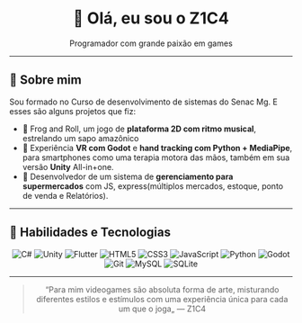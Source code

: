 <h1 align="center">👋 Olá, eu sou o Z1C4</h1>

<p align="center">
Programador com grande paixão em games
</p>

---

## 🚀 Sobre mim

Sou formado no Curso de desenvolvimento de sistemas do Senac Mg. E esses são alguns projetos que fiz:
- 🐸 Frog and Roll, um jogo de **plataforma 2D com ritmo musical**, estrelando um sapo amazônico
- 📱 Experiência **VR com Godot** e **hand tracking com Python + MediaPipe**, para smartphones como uma terapia motora das mãos, também em sua versão **Unity** All-in+one.
- 🛒 Desenvolvedor de um sistema de **gerenciamento para supermercados** com JS, express(múltiplos mercados, estoque, ponto de venda e Relatórios).

---

## 🧠 Habilidades e Tecnologias

<div align="center">

![C#](https://img.shields.io/badge/C%23-239120?style=for-the-badge&logo=c-sharp&logoColor=white)
![Unity](https://img.shields.io/badge/Unity-000000?style=for-the-badge&logo=unity&logoColor=white)
![Flutter](https://img.shields.io/badge/Flutter-02569B?style=for-the-badge&logo=flutter&logoColor=white)
![HTML5](https://img.shields.io/badge/HTML5-E34F26?style=for-the-badge&logo=html5&logoColor=white)
![CSS3](https://img.shields.io/badge/CSS3-1572B6?style=for-the-badge&logo=css3&logoColor=white)
![JavaScript](https://img.shields.io/badge/JavaScript-F7DF1E?style=for-the-badge&logo=javascript&logoColor=black)
![Python](https://img.shields.io/badge/Python-3776AB?style=for-the-badge&logo=python&logoColor=white)
![Godot](https://img.shields.io/badge/Godot-483D8B?style=for-the-badge&logo=godot-engine&logoColor=white)
![Git](https://img.shields.io/badge/Git-F05032?style=for-the-badge&logo=git&logoColor=white)
![MySQL](https://img.shields.io/badge/MySQL-4479A1?style=for-the-badge&logo=mysql&logoColor=white)
![SQLite](https://img.shields.io/badge/SQLite-003B57?style=for-the-badge&logo=sqlite&logoColor=white)

---

> “Para mim videogames são absoluta forma de arte, misturando diferentes estilos e estímulos com uma experiência única para cada um que o joga„ 
> — Z1C4
